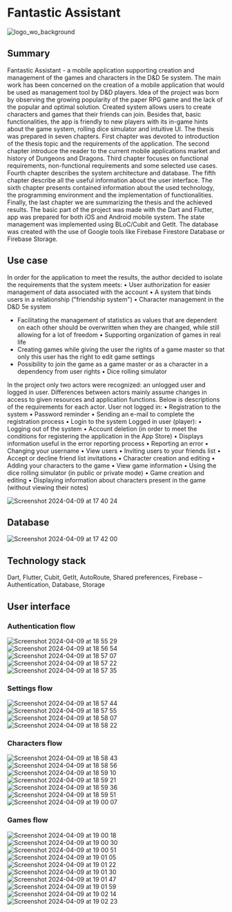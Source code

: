 # Fantastic Assistant

![logo_wo_background](https://github.com/KamilMicota42/Fantastic-Assistant/assets/85360923/0fe6448c-3153-4e64-b2f2-078a50e79251)

## Summary
Fantastic Assistant - a mobile application supporting creation and management of the games and characters in the D&D 5e system.
The main work has been concerned on the creation of a mobile application that would be used as management tool by D&D players. Idea of the project was born by observing the growing popularity of the paper RPG game and the lack of the popular and optimal solution. Created system allows users to create characters and games that their friends can join. Besides that, basic functionalities, the app is friendly to new players with its in-game hints about the game system, rolling dice simulator and intuitive UI.
The thesis was prepared in seven chapters. First chapter was devoted to introduction of the thesis topic and the requirements of the application. The second chapter introduce the reader to the current mobile applications market and history of Dungeons and Dragons. Third chapter focuses on functional requirements, non-functional requirements and some selected use cases. Fourth chapter describes the system architecture and database. The fifth chapter describe all the useful information about the user interface. The sixth chapter presents contained information about the used technology, the programming environment and the implementation of functionalities. Finally, the last chapter we are summarizing the thesis and the achieved results.
The basic part of the project was made with the Dart and Flutter, app was prepared for both iOS and Android mobile system. The state management was implemented using BLoC/Cubit and GetIt. The database was created with the use of Google tools like Firebase Firestore Database or Firebase Storage.

## Use case
In order for the application to meet the results, the author decided to isolate the requirements that the system meets:
• User authorization for easier management of data associated with the account
• A system that binds users in a relationship ("friendship system")
• Character management in the D&D 5e system
  - Facilitating the management of statistics as values ​​that are dependent on each other should be overwritten when they are changed, while still allowing for a lot of freedom
• Supporting organization of games in real life
  - Creating games while giving the user the rights of a game master so that only this user has the right to edit game settings
  - Possibility to join the game as a game master or as a character in a dependency from user rights
• Dice rolling simulator

In the project only two actors were recognized: an unlogged user and logged in user. Differences between actors mainly assume changes in access to given resources and application functions. Below is descriptions of the requirements for each actor.
User not logged in:
• Registration to the system
• Password reminder
• Sending an e-mail to complete the registration process
• Login to the system
Logged in user (player):
• Logging out of the system
• Account deletion (in order to meet the conditions for registering the application in the App Store)
• Displays information useful in the error reporting process
• Reporting an error
• Changing your username
• View users
• Inviting users to your friends list
• Accept or decline friend list invitations
• Character creation and editing
• Adding your characters to the game
• View game information
• Using the dice rolling simulator (in public or private mode)
• Game creation and editing
• Displaying information about characters present in the game (without viewing their notes)

![Screenshot 2024-04-09 at 17 40 24](https://github.com/KamilMicota42/Fantastic-Assistant/assets/85360923/e08cd698-e573-4d37-be36-c45e8afeaa8f)

## Database
![Screenshot 2024-04-09 at 17 42 00](https://github.com/KamilMicota42/Fantastic-Assistant/assets/85360923/9a803496-fccc-4d58-a614-a2dcb55371c5)

## Technology stack
Dart, Flutter, Cubit, GetIt, AutoRoute, Shared preferences, Firebase – Authentication, Database, Storage

## User interface
### Authentication flow

![Screenshot 2024-04-09 at 18 55 29](https://github.com/KamilMicota42/Fantastic-Assistant/assets/85360923/696ba39f-5263-4497-afe6-982927230f19)
![Screenshot 2024-04-09 at 18 56 54](https://github.com/KamilMicota42/Fantastic-Assistant/assets/85360923/91b74a7b-6a98-413b-8b80-13f1969b5c39)
![Screenshot 2024-04-09 at 18 57 07](https://github.com/KamilMicota42/Fantastic-Assistant/assets/85360923/4e2efe69-368c-4199-9737-2c4fd8b02bc4)
![Screenshot 2024-04-09 at 18 57 22](https://github.com/KamilMicota42/Fantastic-Assistant/assets/85360923/a044442a-f93b-4cd9-8c08-12a6d2d29c56)
![Screenshot 2024-04-09 at 18 57 35](https://github.com/KamilMicota42/Fantastic-Assistant/assets/85360923/63354d83-de0c-4e25-95e9-8329ef8d01e9)

### Settings flow

![Screenshot 2024-04-09 at 18 57 44](https://github.com/KamilMicota42/Fantastic-Assistant/assets/85360923/66b14eb1-9bf3-4c1d-92d4-ed41aec3d8c3)
![Screenshot 2024-04-09 at 18 57 55](https://github.com/KamilMicota42/Fantastic-Assistant/assets/85360923/2a3563f9-0c0e-4c11-85de-58468078b2a8)
![Screenshot 2024-04-09 at 18 58 07](https://github.com/KamilMicota42/Fantastic-Assistant/assets/85360923/8091c457-3581-4a04-a01e-e82afbd1bcda)
![Screenshot 2024-04-09 at 18 58 22](https://github.com/KamilMicota42/Fantastic-Assistant/assets/85360923/00e2726c-53db-4922-9130-a6297f61a7a5)

### Characters flow

![Screenshot 2024-04-09 at 18 58 43](https://github.com/KamilMicota42/Fantastic-Assistant/assets/85360923/6e6cc942-24f0-4f55-b065-136df93b3b9a)
![Screenshot 2024-04-09 at 18 58 56](https://github.com/KamilMicota42/Fantastic-Assistant/assets/85360923/ba6e3fa8-05ab-4f44-b059-ef8fb3f09d33)
![Screenshot 2024-04-09 at 18 59 10](https://github.com/KamilMicota42/Fantastic-Assistant/assets/85360923/cd0bfc12-77c7-4445-872a-259c70981dc1)
![Screenshot 2024-04-09 at 18 59 21](https://github.com/KamilMicota42/Fantastic-Assistant/assets/85360923/20e0b0de-60b8-40d8-9bff-2072ce4a20f7)
![Screenshot 2024-04-09 at 18 59 36](https://github.com/KamilMicota42/Fantastic-Assistant/assets/85360923/dc51fb23-1dd0-49fb-b701-1f58745147e5)
![Screenshot 2024-04-09 at 18 59 51](https://github.com/KamilMicota42/Fantastic-Assistant/assets/85360923/a25da44e-5512-462c-9144-c5fcaaa512a2)
![Screenshot 2024-04-09 at 19 00 07](https://github.com/KamilMicota42/Fantastic-Assistant/assets/85360923/0ca3a280-f0a6-4b63-a8ff-93b6531bf861)

### Games flow

![Screenshot 2024-04-09 at 19 00 18](https://github.com/KamilMicota42/Fantastic-Assistant/assets/85360923/8e6a6c0b-f0d7-4d93-9d41-97fa1585b323)
![Screenshot 2024-04-09 at 19 00 30](https://github.com/KamilMicota42/Fantastic-Assistant/assets/85360923/03352413-3f61-49be-a7a2-6d25d9ec08e2)
![Screenshot 2024-04-09 at 19 00 51](https://github.com/KamilMicota42/Fantastic-Assistant/assets/85360923/492934b5-2670-4395-94fa-25f871630c6c)
![Screenshot 2024-04-09 at 19 01 05](https://github.com/KamilMicota42/Fantastic-Assistant/assets/85360923/3007e22e-02f4-4177-aadf-90b6cc4a224c)
![Screenshot 2024-04-09 at 19 01 22](https://github.com/KamilMicota42/Fantastic-Assistant/assets/85360923/4b34e082-5b9a-4f3d-8755-0214b300e017)
![Screenshot 2024-04-09 at 19 01 30](https://github.com/KamilMicota42/Fantastic-Assistant/assets/85360923/ec8900cf-b83b-41fc-b43a-91a48736a7e5)
![Screenshot 2024-04-09 at 19 01 47](https://github.com/KamilMicota42/Fantastic-Assistant/assets/85360923/bcbb4a91-3d1f-49e4-8d16-f2ae65ca3a43)
![Screenshot 2024-04-09 at 19 01 59](https://github.com/KamilMicota42/Fantastic-Assistant/assets/85360923/be39acfa-1e3b-42a3-bd01-ac68ec49b83f)
![Screenshot 2024-04-09 at 19 02 14](https://github.com/KamilMicota42/Fantastic-Assistant/assets/85360923/c1cd83e2-0be5-4160-8e5b-371da45ed885)
![Screenshot 2024-04-09 at 19 02 23](https://github.com/KamilMicota42/Fantastic-Assistant/assets/85360923/2d3bd6c0-f847-48a5-a30b-8cbc6d4ea9a8)
